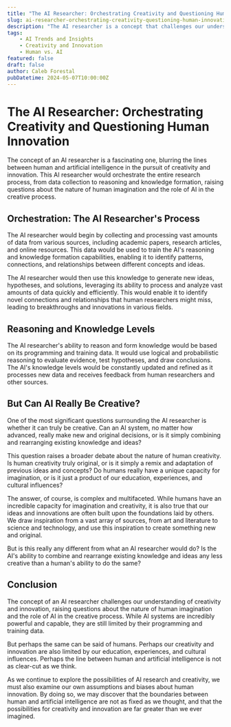 ```yaml
---
title: "The AI Researcher: Orchestrating Creativity and Questioning Human Innovation"
slug: ai-researcher-orchestrating-creativity-questioning-human-innovation
description: "The AI researcher is a concept that challenges our understanding of creativity and innovation, raising questions about the nature of human imagination and the role of AI in the creative process."
tags: 
    - AI Trends and Insights 
    - Creativity and Innovation 
    - Human vs. AI
featured: false
draft: false
author: Caleb Forestal
pubDatetime: 2024-05-07T10:00:00Z
---
```


The AI Researcher: Orchestrating Creativity and Questioning Human Innovation
=====================================================================

The concept of an AI researcher is a fascinating one, blurring the lines between human and artificial intelligence in the pursuit of creativity and innovation. This AI researcher would orchestrate the entire research process, from data collection to reasoning and knowledge formation, raising questions about the nature of human imagination and the role of AI in the creative process.

Orchestration: The AI Researcher's Process
--------------------------------------

The AI researcher would begin by collecting and processing vast amounts of data from various sources, including academic papers, research articles, and online resources. This data would be used to train the AI's reasoning and knowledge formation capabilities, enabling it to identify patterns, connections, and relationships between different concepts and ideas.

The AI researcher would then use this knowledge to generate new ideas, hypotheses, and solutions, leveraging its ability to process and analyze vast amounts of data quickly and efficiently. This would enable it to identify novel connections and relationships that human researchers might miss, leading to breakthroughs and innovations in various fields.

Reasoning and Knowledge Levels
-----------------------------

The AI researcher's ability to reason and form knowledge would be based on its programming and training data. It would use logical and probabilistic reasoning to evaluate evidence, test hypotheses, and draw conclusions. The AI's knowledge levels would be constantly updated and refined as it processes new data and receives feedback from human researchers and other sources.

But Can AI Really Be Creative?
------------------------------

One of the most significant questions surrounding the AI researcher is whether it can truly be creative. Can an AI system, no matter how advanced, really make new and original decisions, or is it simply combining and rearranging existing knowledge and ideas?

This question raises a broader debate about the nature of human creativity. Is human creativity truly original, or is it simply a remix and adaptation of previous ideas and concepts? Do humans really have a unique capacity for imagination, or is it just a product of our education, experiences, and cultural influences?

The answer, of course, is complex and multifaceted. While humans have an incredible capacity for imagination and creativity, it is also true that our ideas and innovations are often built upon the foundations laid by others. We draw inspiration from a vast array of sources, from art and literature to science and technology, and use this inspiration to create something new and original.

But is this really any different from what an AI researcher would do? Is the AI's ability to combine and rearrange existing knowledge and ideas any less creative than a human's ability to do the same?

Conclusion
----------

The concept of an AI researcher challenges our understanding of creativity and innovation, raising questions about the nature of human imagination and the role of AI in the creative process. While AI systems are incredibly powerful and capable, they are still limited by their programming and training data.

But perhaps the same can be said of humans. Perhaps our creativity and innovation are also limited by our education, experiences, and cultural influences. Perhaps the line between human and artificial intelligence is not as clear-cut as we think.

As we continue to explore the possibilities of AI research and creativity, we must also examine our own assumptions and biases about human innovation. By doing so, we may discover that the boundaries between human and artificial intelligence are not as fixed as we thought, and that the possibilities for creativity and innovation are far greater than we ever imagined.